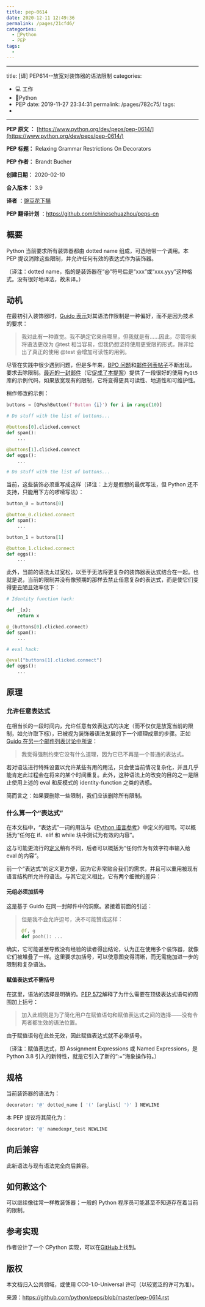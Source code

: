 ```yaml
---
title: pep-0614
date: 2020-12-11 12:49:36
permalink: /pages/21cfd6/
categories:
  - 🐍Python
  - PEP
tags:
  - 
---
```

---
title: [译] PEP614--放宽对装饰器的语法限制
categories: 
  - 💻 工作
  - 🐍Python
  - PEP
date: 2019-11-27 23:34:31
permalink: /pages/782c75/
tags: 
  - 
---

**PEP 原文 ：** [https://www.python.org/dev/peps/pep-0614/](https://www.python.org/dev/peps/pep-0614/)

**PEP 标题：** Relaxing Grammar Restrictions On Decorators

**PEP 作者：** Brandt Bucher

**创建日期：** 2020-02-10

**合入版本：** 3.9

**译者** ：[豌豆花下猫](https://zhuanlan.zhihu.com/pythonCat)

**PEP 翻译计划** ：https://github.com/chinesehuazhou/peps-cn

## 概要

Python 当前要求所有装饰器都由 dotted name 组成，可选地带一个调用。本 PEP 提议消除这些限制，并允许任何有效的表达式作为装饰器。

（译注：dotted name，指的是装饰器在“@”符号后是“xxx”或“xxx.yyy”这种格式。没有很好地译法，故未译。）

## 动机

在最初引入装饰器时，[Guido 表示](https://mail.python.org/archives/list/python-dev%40python.org/message/P3JD24UFFPZUUDANOAI6GZAPIGY4CVK7)对其语法作限制是一种偏好，而不是因为技术的要求：  

> 我对此有一种直觉。我不确定它来自哪里，但我就是有……因此，尽管将来将语法更改为 @test 相当容易，但我仍想坚持使用更受限的形式，除非给出了真正的使用 @test 会增加可读性的用例。    

尽管在实践中很少遇到问题，但是多年来，[BPO 问题](https://bugs.python.org/issue19660)和[邮件列表帖子](https://mail.python.org/archives/list/python-ideas%40python.org/thread/UQOCJH3KOPBP7P3AVNS3OYBGZPR3V2WO/%23CAOXYF4GV76AFJNCYSYMQTBM7CIPPH5M#CAOXYF4GV76AFJNCYSYMQTBM7CIPPH5M)不断出现，要求去除限制。[最近的一封邮件](https://mail.python.org/archives/list/python-ideas%40python.org/thread/WOWD4P323DYDIGUQVWMESDWUG6QOW4MP)（它[促成了本提案](https://mail.python.org/archives/list/python-ideas%40python.org/message/FKE7ZFGUDCU5WVOE2QTD5XGMCNCOMETV)）提供了一段很好的使用 `PyQt5` 库的示例代码，如果放宽现有的限制，它将变得更具可读性、地道性和可维护性。

稍作修改的示例：

```python
buttons = [QPushButton(f'Button {i}') for i in range(10)]

# Do stuff with the list of buttons...

@buttons[0].clicked.connect
def spam():
    ...

@buttons[1].clicked.connect
def eggs():
    ...

# Do stuff with the list of buttons...
```

当前，这些装饰必须重写成这样（译注：上方是假想的最优写法，但 Python 还不支持，只能用下方的啰嗦写法）：

```python
button_0 = buttons[0]

@button_0.clicked.connect
def spam():
    ...

button_1 = buttons[1]

@button_1.clicked.connect
def eggs():
    ...
```

此外，当前的语法太过宽松，以至于无法将更复杂的装饰器表达式结合在一起。也就是说，当前的限制并没有像预期的那样去禁止任意复杂的表达式，而是使它们变得更丑陋且效率低下：

```python
# Identity function hack:

def _(x):
    return x

@_(buttons[0].clicked.connect)
def spam():
    ...

# eval hack:

@eval("buttons[1].clicked.connect")
def eggs():
    ...
```

## 原理

### 允许任意表达式

在相当长的一段时间内，允许任意有效表达式的决定（而不仅仅是放宽当前的限制，如允许取下标），已被视为装饰器语法发展的下一个顺理成章的步骤。正如[Guido 在另一个邮件列表讨论中所说](https://mail.python.org/archives/list/python-ideas%40python.org/message/CAOXYF4GV76AFJNCYSYMQTBM7CIPPH5M)：

> 我觉得强制约束它没有什么道理，因为它已不再是一个普通的表达式。

若对语法进行特殊设置以允许某些有用的用法，只会使当前情况复杂化，并且几乎能肯定此过程会在将来的某个时间重复。此外，这种语法上的改变的目的之一是阻止使用上述的 eval 和反模式的  identity-function 之类的诱惑。    

简而言之：如果要删除一些限制，我们应该删除所有限制。  

### 什么算一个“表达式”

在本文档中，“表达式”一词的用法与《[Python 语言参考](https://docs.python.org/3.9/reference/expressions.html%23grammar-token-expression#grammar-token-expression)》中定义的相同。可以概括为“任何在 if、elif 和 while 块中测试为有效的内容”。

这与可能更流行的[定义](https://docs.python.org/3/glossary.html%23term-expression#term-expression)稍有不同，后者可以概括为“任何作为有效字符串输入给 eval 的内容”。       

前一个“表达式”的定义更方便，因为它非常贴合我们的需求，并且可以重用被现有语言结构所允许的语法。与其它定义相比，它有两个细微的差异：

#### 元组必须加括号

这是基于 Guido 在同一封邮件中的洞察。紧接着前面的引述：

> 但是我不会允许逗号，决不可能赞成这样：
>
> ``` python
> @f, g
> def pooh(): ...
> ```

确实，它可能甚至导致没有经验的读者得出结论，认为正在使用多个装饰器，就像它们被堆叠了一样。这里要求加括号，可以使意图变得清晰，而无需施加进一步的限制和复杂语法。

#### 赋值表达式不需括号

在这里，语法的选择是明确的。[PEP 572](https://www.python.org/dev/peps/pep-0572)解释了为什么需要在顶级表达式语句的周围加上括号：

> 加入此规则是为了简化用户在赋值语句和赋值表达式之间的选择——没有令两者都生效的语法位置。

由于赋值语句在此处无效，因此赋值表达式就不必带括号。

（译注：赋值表达式，即 Assignment Expressions 或 Named Expressions，是 Python 3.8 引入的新特性，就是它引入了新的“:=”海象操作符。）

## 规格

当前装饰器的语法为：

```python
decorator: '@' dotted_name [ '(' [arglist] ')' ] NEWLINE
```

本 PEP 提议将其简化为：

```python
decorator: '@' namedexpr_test NEWLINE
```

## 向后兼容

此新语法与现有语法完全向后兼容。

## 如何教这个

可以继续像往常一样教装饰器；一般的 Python 程序员可能甚至不知道存在着当前的限制。

## 参考实现

作者设计了一个 CPython 实现，可以在[GitHub](https://github.com/brandtbucher/cpython/tree/decorators)上找到。 

## 版权

本文档归入公共领域，或使用 CC0-1.0-Universal 许可（以较宽泛的许可为准）。

来源：https://github.com/python/peps/blob/master/pep-0614.rst